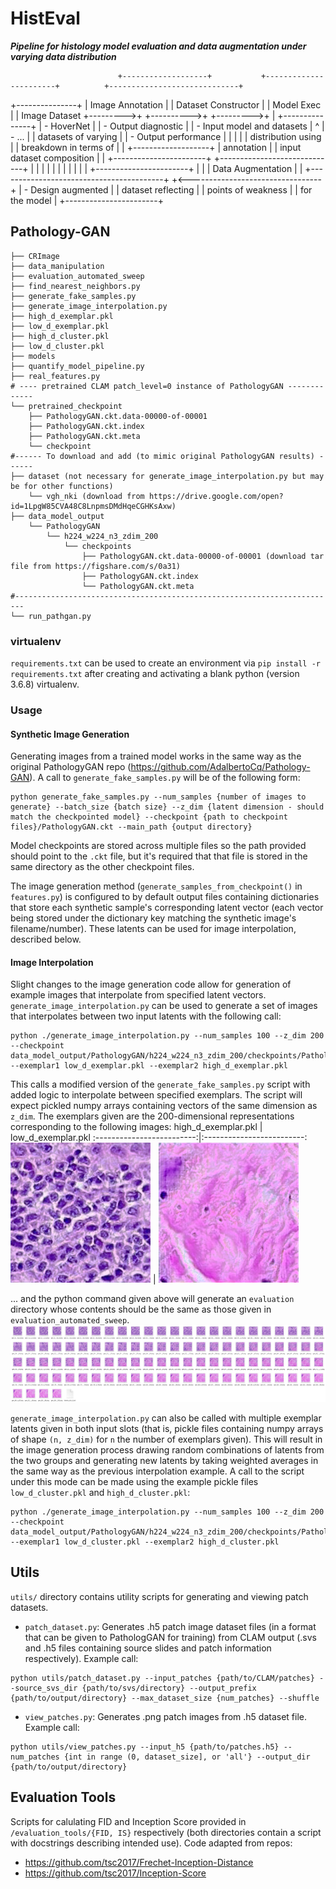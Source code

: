 # HistEval
***Pipeline for histology model evaluation and data augmentation under varying data distribution***

                            +-------------------+           +-----------------------+          +-----------------------------+
 +---------------+          |  Image Annotation |           | Dataset Constructor   |          | Model Exec                  |
 | Image Dataset +--------->+                   +---------->+                       +--------->+                             |
 +---------------+          |  - HoverNet       |           | - Output diagnostic   |          | - Input model and datasets  |
         ^                  |  - ...            |           |   datasets of varying |          | - Output performance        |
         |                  |                   |           |   distribution using  |          |   breakdown in terms of     |
         |                  +-------------------+           |   annotation          |          |   input dataset composition |
         |                                                  +-----------------------+          +-----------------------------+
         |                                                                                                    |
         |                                                                                                    |
         |                                                                                                    |
         |                                                                                                    |
         |                                                                                                    |
         |                                         +-----------------------+                                  |
         |                                         | Data Augmentation     |                                  |
         +-----------------------------------------+                       +<---------------------------------+
                                                   | - Design augmented    |
                                                   |   dataset reflecting  |
                                                   |   points of weakness  |
                                                   |   for the model       |
                                                   +-----------------------+

## Pathology-GAN
```
├── CRImage
├── data_manipulation
├── evaluation_automated_sweep
├── find_nearest_neighbors.py
├── generate_fake_samples.py
├── generate_image_interpolation.py
├── high_d_exemplar.pkl
├── low_d_exemplar.pkl
├── high_d_cluster.pkl
├── low_d_cluster.pkl
├── models
├── quantify_model_pipeline.py
├── real_features.py
# ---- pretrained CLAM patch_level=0 instance of PathologyGAN -------------
└── pretrained_checkpoint
    ├── PathologyGAN.ckt.data-00000-of-00001
    ├── PathologyGAN.ckt.index
    ├── PathologyGAN.ckt.meta
    └── checkpoint
#------ To download and add (to mimic original PathologyGAN results) ------
├── dataset (not necessary for generate_image_interpolation.py but may be for other functions)
    └── vgh_nki (download from https://drive.google.com/open?id=1LpgW85CVA48C8LnpmsDMdHqeCGHKsAxw) 
├── data_model_output
    └── PathologyGAN
        └── h224_w224_n3_zdim_200
            └── checkpoints
                ├── PathologyGAN.ckt.data-00000-of-00001 (download tar file from https://figshare.com/s/0a31)
                ├── PathologyGAN.ckt.index
                └── PathologyGAN.ckt.meta
#------------------------------------------------------------------------
└── run_pathgan.py
```
### virtualenv
`requirements.txt` can be used to create an environment via `pip install -r requirements.txt` after creating and activating a blank python (version 3.6.8) virtualenv.

### Usage
#### Synthetic Image Generation
Generating images from a trained model works in the same way as the original PathologyGAN repo (https://github.com/AdalbertoCq/Pathology-GAN).
A call to `generate_fake_samples.py` will be of the following form:
```
python generate_fake_samples.py --num_samples {number of images to generate} --batch_size {batch size} --z_dim {latent dimension - should match the checkpointed model} --checkpoint {path to checkpoint files}/PathologyGAN.ckt --main_path {output directory}
```
Model checkpoints are stored across multiple files so the path provided should point to the `.ckt` file, but it's required that
that file is stored in the same directory as the other checkpoint files.

The image generation method (`generate_samples_from_checkpoint()` in `features.py`) is configured to by default output files containing
dictionaries that store each synthetic sample's corresponding latent vector (each vector being stored under the dictionary key matching
the synthetic image's filename/number). These latents can be used for image interpolation, described below.


#### Image Interpolation
Slight changes to the image generation code allow for generation of example images that interpolate from specified latent vectors.
`generate_image_interpolation.py` can be used to generate a set of images that interpolates between two input latents with the following call:
```
python ./generate_image_interpolation.py --num_samples 100 --z_dim 200 --checkpoint data_model_output/PathologyGAN/h224_w224_n3_zdim_200/checkpoints/PathologyGAN.ckt --exemplar1 low_d_exemplar.pkl --exemplar2 high_d_exemplar.pkl
```
This calls a modified version of the `generate_fake_samples.py` script with added logic to interpolate between specified exemplars. The script
will expect pickled numpy arrays containing vectors of the same dimension as `z_dim`. The exemplars given are the 200-dimensional
representations corresponding to the following images:
high_d_exemplar.pkl             |  low_d_exemplar.pkl
:-------------------------:|:-------------------------:
![](Pathology-GAN/evaluation_automated_sweep/gen_0_alpha_0.png) | ![](Pathology-GAN/evaluation_automated_sweep/gen_99_alpha_100.png)

... and the python command given above will generate an `evaluation` directory whose contents should be the same as those given in `evaluation_automated_sweep`.
![](Pathology-GAN/evaluation_automated_sweep/img_sweep.png)

`generate_image_interpolation.py` can also be called with multiple exemplar latents given in both input slots (that is, pickle files containing
numpy arrays of shape `(n, z_dim)` for `n` the number of exemplars given). This will result in the image generation process
drawing random combinations of latents from the two groups and generating new latents by taking weighted averages in the same way as the previous
interpolation example. A call to the script under this mode can be made using the example pickle files `low_d_cluster.pkl` and `high_d_cluster.pkl`:
```
python ./generate_image_interpolation.py --num_samples 100 --z_dim 200 --checkpoint data_model_output/PathologyGAN/h224_w224_n3_zdim_200/checkpoints/PathologyGAN.ckt --exemplar1 low_d_cluster.pkl --exemplar2 high_d_cluster.pkl
```

## Utils
`utils/` directory contains utility scripts for generating and viewing patch datasets.
- `patch_dataset.py`: Generates .h5 patch image dataset files (in a format that can be given to PathologGAN for training) from CLAM output (.svs and .h5 files containing source slides and patch information respectively). Example call:
```
python utils/patch_dataset.py --input_patches {path/to/CLAM/patches} --source_svs_dir {path/to/svs/directory} --output_prefix {path/to/output/directory} --max_dataset_size {num_patches} --shuffle
```
- `view_patches.py`: Generates .png patch images from .h5 dataset file. Example call:
```
python utils/view_patches.py --input_h5 {path/to/patches.h5} --num_patches {int in range (0, dataset_size], or 'all'} --output_dir {path/to/output/directory} 
```

## Evaluation Tools
Scripts for calulating FID and Inception Score provided in `/evaluation_tools/{FID, IS}` respectively (both directories
contain a script with docstrings describing intended use). Code adapted from repos:
- https://github.com/tsc2017/Frechet-Inception-Distance
- https://github.com/tsc2017/Inception-Score

